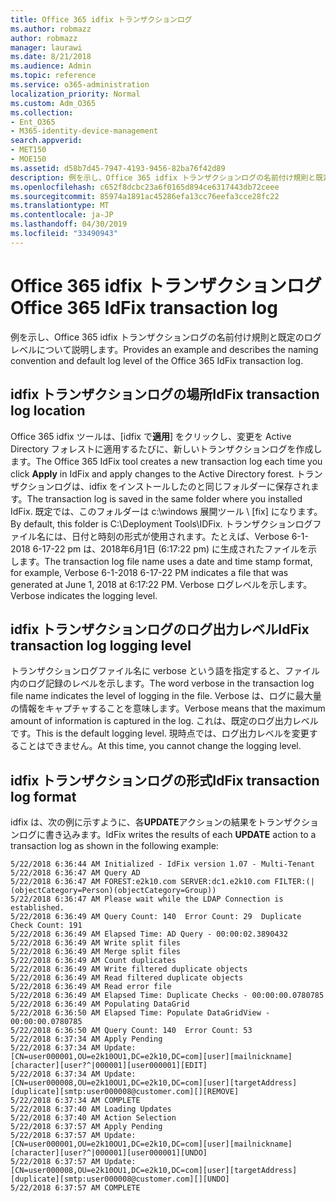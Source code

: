 ```yaml
---
title: Office 365 idfix トランザクションログ
ms.author: robmazz
author: robmazz
manager: laurawi
ms.date: 8/21/2018
ms.audience: Admin
ms.topic: reference
ms.service: o365-administration
localization_priority: Normal
ms.custom: Adm_O365
ms.collection:
- Ent_O365
- M365-identity-device-management
search.appverid:
- MET150
- MOE150
ms.assetid: d58b7d45-7947-4193-9456-82ba76f42d89
description: 例を示し、Office 365 idfix トランザクションログの名前付け規則と既定のログレベルについて説明します。
ms.openlocfilehash: c652f8dcbc23a6f0165d894ce6317443db72ceee
ms.sourcegitcommit: 85974a1891ac45286efa13cc76eefa3cce28fc22
ms.translationtype: MT
ms.contentlocale: ja-JP
ms.lasthandoff: 04/30/2019
ms.locfileid: "33490943"
---
```

# <a name="office-365-idfix-transaction-log"></a><span data-ttu-id="845c3-103">Office 365 idfix トランザクションログ</span><span class="sxs-lookup"><span data-stu-id="845c3-103">Office 365 IdFix transaction log</span></span>

<span data-ttu-id="845c3-104">例を示し、Office 365 idfix トランザクションログの名前付け規則と既定のログレベルについて説明します。</span><span class="sxs-lookup"><span data-stu-id="845c3-104">Provides an example and describes the naming convention and default log level of the Office 365 IdFix transaction log.</span></span>
  
## <a name="idfix-transaction-log-location"></a><span data-ttu-id="845c3-105">idfix トランザクションログの場所</span><span class="sxs-lookup"><span data-stu-id="845c3-105">IdFix transaction log location</span></span>

<span data-ttu-id="845c3-106">Office 365 idfix ツールは、[idfix で**適用**] をクリックし、変更を Active Directory フォレストに適用するたびに、新しいトランザクションログを作成します。</span><span class="sxs-lookup"><span data-stu-id="845c3-106">The Office 365 IdFix tool creates a new transaction log each time you click **Apply** in IdFix and apply changes to the Active Directory forest.</span></span> <span data-ttu-id="845c3-107">トランザクションログは、idfix をインストールしたのと同じフォルダーに保存されます。</span><span class="sxs-lookup"><span data-stu-id="845c3-107">The transaction log is saved in the same folder where you installed IdFix.</span></span> <span data-ttu-id="845c3-108">既定では、このフォルダーは c:\windows 展開ツール \ [fix] になります。</span><span class="sxs-lookup"><span data-stu-id="845c3-108">By default, this folder is C:\Deployment Tools\IDFix.</span></span> <span data-ttu-id="845c3-109">トランザクションログファイル名には、日付と時刻の形式が使用されます。たとえば、Verbose 6-1-2018 6-17-22 pm は、2018年6月1日 (6:17:22 pm) に生成されたファイルを示します。</span><span class="sxs-lookup"><span data-stu-id="845c3-109">The transaction log file name uses a date and time stamp format, for example, Verbose 6-1-2018 6-17-22 PM indicates a file that was generated at June 1, 2018 at 6:17:22 PM.</span></span> <span data-ttu-id="845c3-110">Verbose ログレベルを示します。</span><span class="sxs-lookup"><span data-stu-id="845c3-110">Verbose indicates the logging level.</span></span> 
  
## <a name="idfix-transaction-log-logging-level"></a><span data-ttu-id="845c3-111">idfix トランザクションログのログ出力レベル</span><span class="sxs-lookup"><span data-stu-id="845c3-111">IdFix transaction log logging level</span></span>

<span data-ttu-id="845c3-112">トランザクションログファイル名に verbose という語を指定すると、ファイル内のログ記録のレベルを示します。</span><span class="sxs-lookup"><span data-stu-id="845c3-112">The word verbose in the transaction log file name indicates the level of logging in the file.</span></span> <span data-ttu-id="845c3-113">Verbose は、ログに最大量の情報をキャプチャすることを意味します。</span><span class="sxs-lookup"><span data-stu-id="845c3-113">Verbose means that the maximum amount of information is captured in the log.</span></span> <span data-ttu-id="845c3-114">これは、既定のログ出力レベルです。</span><span class="sxs-lookup"><span data-stu-id="845c3-114">This is the default logging level.</span></span> <span data-ttu-id="845c3-115">現時点では、ログ出力レベルを変更することはできません。</span><span class="sxs-lookup"><span data-stu-id="845c3-115">At this time, you cannot change the logging level.</span></span>
  
## <a name="idfix-transaction-log-format"></a><span data-ttu-id="845c3-116">idfix トランザクションログの形式</span><span class="sxs-lookup"><span data-stu-id="845c3-116">IdFix transaction log format</span></span>

<span data-ttu-id="845c3-117">idfix は、次の例に示すように、各**UPDATE**アクションの結果をトランザクションログに書き込みます。</span><span class="sxs-lookup"><span data-stu-id="845c3-117">IdFix writes the results of each **UPDATE** action to a transaction log as shown in the following example:</span></span>
  
```
5/22/2018 6:36:44 AM Initialized - IdFix version 1.07 - Multi-Tenant
5/22/2018 6:36:47 AM Query AD
5/22/2018 6:36:47 AM FOREST:e2k10.com SERVER:dc1.e2k10.com FILTER:(|(objectCategory=Person)(objectCategory=Group))
5/22/2018 6:36:47 AM Please wait while the LDAP Connection is established.
5/22/2018 6:36:49 AM Query Count: 140  Error Count: 29  Duplicate Check Count: 191
5/22/2018 6:36:49 AM Elapsed Time: AD Query - 00:00:02.3890432
5/22/2018 6:36:49 AM Write split files
5/22/2018 6:36:49 AM Merge split files
5/22/2018 6:36:49 AM Count duplicates
5/22/2018 6:36:49 AM Write filtered duplicate objects
5/22/2018 6:36:49 AM Read filtered duplicate objects
5/22/2018 6:36:49 AM Read error file
5/22/2018 6:36:49 AM Elapsed Time: Duplicate Checks - 00:00:00.0780785
5/22/2018 6:36:49 AM Populating DataGrid
5/22/2018 6:36:50 AM Elapsed Time: Populate DataGridView - 00:00:00.0780785
5/22/2018 6:36:50 AM Query Count: 140  Error Count: 53
5/22/2018 6:37:34 AM Apply Pending
5/22/2018 6:37:34 AM Update: [CN=user000001,OU=e2k10OU1,DC=e2k10,DC=com][user][mailnickname][character][user?^|000001][user000001][EDIT]
5/22/2018 6:37:34 AM Update: [CN=user000008,OU=e2k10OU1,DC=e2k10,DC=com][user][targetAddress][duplicate][smtp:user000008@customer.com][][REMOVE]
5/22/2018 6:37:34 AM COMPLETE
5/22/2018 6:37:40 AM Loading Updates
5/22/2018 6:37:40 AM Action Selection
5/22/2018 6:37:57 AM Apply Pending
5/22/2018 6:37:57 AM Update: [CN=user000001,OU=e2k10OU1,DC=e2k10,DC=com][user][mailnickname][character][user?^|000001][user000001][UNDO]
5/22/2018 6:37:57 AM Update: [CN=user000008,OU=e2k10OU1,DC=e2k10,DC=com][user][targetAddress][duplicate][smtp:user000008@customer.com][][UNDO]
5/22/2018 6:37:57 AM COMPLETE

```